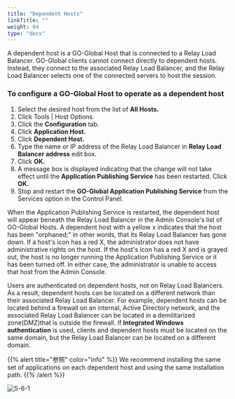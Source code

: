 ```yaml
---
title: "Dependent Hosts"
linkTitle: ""
weight: 04
type: "docs"
---
```

A dependent host is a GO-Global Host that is connected to a Relay Load Balancer. GO-Global clients cannot connect directly to dependent hosts. Instead, they connect to the associated Relay Load Balancer, and the Relay Load Balancer selects one of the connected servers to host the session.

### To configure a GO-Global Host to operate as a dependent host

1. Select the desired host from the list of **All Hosts.**
2. Click Tools | Host Options.
3. Click the **Configuration** tab.
4. Click **Application Host.**
5. Click **Dependent Host.**
6. Type the name or IP address of the Relay Load Balancer in **Relay Load Balancer address** edit box.
7. Click **OK.**
8. A message box is displayed indicating that the change will not take effect until the **Application Publishing Service** has been restarted. Click **OK.**
9. Stop and restart the **GO-Global Application Publishing Service** from the Services option in the Control Panel.

When the Application Publishing Service is restarted, the dependent host will appear beneath the Relay Load Balancer in the Admin Console's list of GO-Global Hosts. A dependent host with a yellow x indicates that the host has been "orphaned;" in other words, that its Relay Load Balancer has gone down. If a host's icon has a red X, the administrator does not have administrative rights on the host. If the host's icon has a red X and is grayed out, the host is no longer running the Application Publishing Service or it has been turned off. In either case, the administrator is unable to access that host from the Admin Console.

Users are authenticated on dependent hosts, not on Relay Load Balancers. As a result, dependent hosts can be located on a different network than their associated Relay Load Balancer. For example, dependent hosts can be located behind a firewall on an internal, Active Directory network, and the associated Relay Load Balancer can be located in a demilitarized zone(DMZ)that is outside the firewall. If **Integrated Windows authentication** is used, clients and dependent hosts must be located on the same domain, but the Relay Load Balancer can be located on a different domain.

{{% alert title="参照" color="info" %}}
We recommend installing the same set of applications on each dependent host and using the same installation path.
{{% /alert %}}

![5-6-1](/img/5-6-1.png)